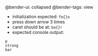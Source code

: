 @bender-ui: collapsed
@bender-tags: view

 * initialization expected: `fo{}o`
 * press down arrow 3 times
 * caret should be at: `ba{}r`
 * expected console output:

```
p
strong
bar
```
